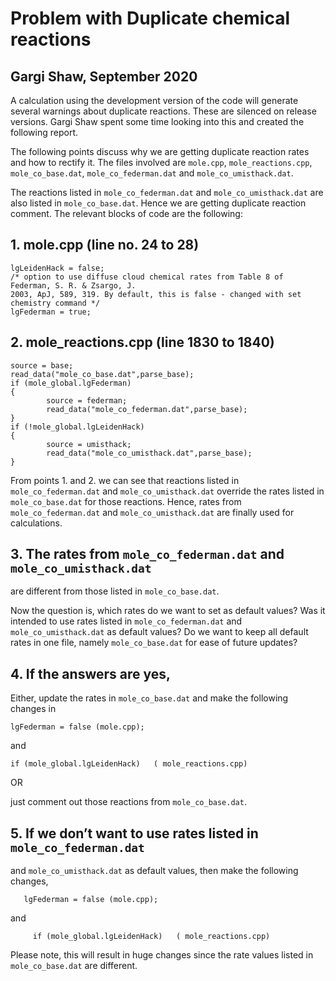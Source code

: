 # Problem with Duplicate chemical reactions

## Gargi Shaw,  September 2020


A calculation using the development version of the code will
generate several warnings
about duplicate reactions.  These are silenced on release versions.
Gargi Shaw spent some time looking into this and created the following report.

The following points discuss why we are getting duplicate reaction
rates and how to rectify it.
The files involved are `mole.cpp`, `mole_reactions.cpp`, `mole_co_base.dat`,
`mole_co_federman.dat` and `mole_co_umisthack.dat`.

The reactions listed in  `mole_co_federman.dat` and `mole_co_umisthack.dat`
are also listed in `mole_co_base.dat`. 
Hence we are getting duplicate reaction comment.
The relevant blocks of code are the following:

## 1. mole.cpp (line no. 24 to 28)

````
lgLeidenHack = false;
/* option to use diffuse cloud chemical rates from Table 8 of Federman, S. R. & Zsargo, J. 
2003, ApJ, 589, 319. By default, this is false - changed with set chemistry command */
lgFederman = true; 
````


## 2. mole\_reactions.cpp (line 1830 to 1840)

````
source = base;
read_data("mole_co_base.dat",parse_base);
if (mole_global.lgFederman)
{
        source = federman;
        read_data("mole_co_federman.dat",parse_base);
}
if (!mole_global.lgLeidenHack) 
{
        source = umisthack;
        read_data("mole_co_umisthack.dat",parse_base);
}
````


From points 1. and 2. we can see that reactions listed in
`mole_co_federman.dat` and `mole_co_umisthack.dat` override
the rates listed in `mole_co_base.dat` for those reactions.
Hence, rates from  `mole_co_federman.dat` and `mole_co_umisthack.dat`
are finally used for calculations.

## 3. The rates from `mole_co_federman.dat` and `mole_co_umisthack.dat`
are different from those listed in `mole_co_base.dat`.
    
Now the question is, which rates do we want to set as default values?
Was it intended to use rates listed in `mole_co_federman.dat` and
`mole_co_umisthack.dat` 
as default values? Do we want to keep all default rates in one file,
namely `mole_co_base.dat` for ease of future updates?

## 4. If the answers are yes,

Either, update the rates in `mole_co_base.dat` and make the following
changes in 

````
lgFederman = false (mole.cpp);   
````

and

````
if (mole_global.lgLeidenHack)   ( mole_reactions.cpp)        
````

OR
                                                   
just comment out those reactions from `mole_co_base.dat`.   
      

## 5. If we don’t want to use rates listed in  `mole_co_federman.dat`
and `mole_co_umisthack.dat`
as default values, then make the following changes,

````
   lgFederman = false (mole.cpp);   
````

and
    
````
     if (mole_global.lgLeidenHack)   ( mole_reactions.cpp)       
````


Please note, this will result in huge changes since the rate values
listed in `mole_co_base.dat` are different.

